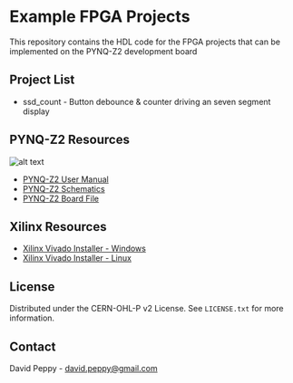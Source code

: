# Example FPGA Projects
This repository contains the HDL code for the FPGA projects that can be implemented on the PYNQ-Z2 development board

## Project List
* ssd_count - Button debounce & counter driving an seven segment display

## PYNQ-Z2 Resources
![alt text](https://global.discourse-cdn.com/business5/uploads/pynq1/optimized/2X/5/5b969c46185b0799d848915df3762fce368bf55d_2_1035x730.png "PYNQ-Z2")

* <a href="https://dpoauwgwqsy2x.cloudfront.net/Download/pynqz2_user_manual_v1_0.pdf">PYNQ-Z2 User Manual</a>
* <a href="https://dpoauwgwqsy2x.cloudfront.net/Download/TUL_PYNQ_Schematic_R12.pdf">PYNQ-Z2 Schematics</a>
* <a href="https://github.com/Xilinx/XilinxBoardStore/tree/master/boards/TUL/pynq-z2/A.0">PYNQ-Z2 Board File</a>

## Xilinx Resources
* <a href="https://www.xilinx.com/member/forms/download/xef.html?filename=FPGAs_AdaptiveSoCs_Unified_2024.1_0522_2023_Win64.exe">Xilinx Vivado Installer - Windows</a>
* <a href="https://www.xilinx.com/member/forms/download/xef.html?filename=FPGAs_AdaptiveSoCs_Unified_2024.1_0522_2023_Lin64.bin">Xilinx Vivado Installer - Linux</a>

## License

Distributed under the CERN-OHL-P v2 License. See `LICENSE.txt` for more information.

## Contact

David Peppy - david.peppy@gmail.com
